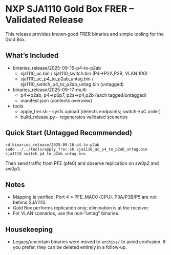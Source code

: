 # NXP SJA1110 Gold Box FRER – Validated Release

This release provides known‑good FRER binaries and simple tooling for the Gold Box.

## What’s Included
- binaries_release/2025-09-16-p4-to-p2ab
  - sja1110_uc.bin / sja1110_switch.bin (P4→P2A,P2B, VLAN 100)
  - sja1110_uc_p4_to_p2ab_untag.bin / sja1110_switch_p4_to_p2ab_untag.bin (untagged)
- binaries_release/2025-09-17-multi
  - p4→p2ab, p4→p6p7, p2a→p4,p2b (each tagged/untagged)
  - manifest.json (contents overview)
- tools
  - apply_frer.sh – sysfs upload (detects endpoints; switch→uC order)
  - build_release.py – regenerates validated scenarios

## Quick Start (Untagged Recommended)
```
cd binaries_release/2025-09-16-p4-to-p2ab
sudo ../../tools/apply_frer.sh sja1110_uc_p4_to_p2ab_untag.bin sja1110_switch_p4_to_p2ab_untag.bin
```

Then send traffic from PFE (pfe0) and observe replication on sw0p2 and sw0p3.

## Notes
- Mapping is verified: Port 4 = PFE_MAC0 (CPU). P3A/P3B/P5 are not behind SJA1110.
- Gold Box performs replication only; elimination is at the receiver.
- For VLAN scenarios, use the non‑“untag” binaries.

## Housekeeping
- Legacy/uncertain binaries were moved to `archive/` to avoid confusion. If you prefer, they can be deleted entirely in a follow‑up.
